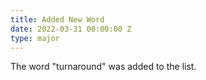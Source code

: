```yaml
---
title: Added New Word
date: 2022-03-31 00:00:00 Z
type: major
---
```


The word "turnaround" was added to the list.
